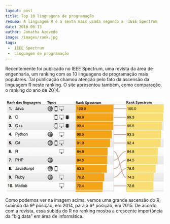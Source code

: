 ```yaml
---
layout: post
title: Top 10 linguagens de programação
resumo: A linguagem R é a sexta mais usada segundo a  IEEE Spectrum 
date: 2016-06-13
author: Jonatha Azevedo
image: /images/rank.jpg
tags: 
 -  IEEE Spectrum
 -  Linguagem de programação
---
```





Recentemente foi publicado no IEEE Spectrum, uma revista da área de engenharia, um ranking com as 10 linguagens de programação mais populares.
Tal publicação chamou atenção  pelo fato da ascensão da linguagem R neste ranking. O site apresentou também, como comparação, 
o ranking do ano de 2014.

<p class="text-center">
    <img src="/images/rank.jpg" class="img-thumbnail"  alt="Rank de linguagens">
</p>


 

Como podemos ver na imagem acima, vemos uma grande ascensão do R, subindo da 9ª posição, em 2014, para a 6ª posição, em 2015. De acordo com a revista, essa 
subida do R no ranking mostra a crescente importância da “big data” em área de informática.